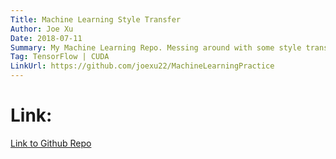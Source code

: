 ```yaml
---
Title: Machine Learning Style Transfer
Author: Joe Xu
Date: 2018-07-11
Summary: My Machine Learning Repo. Messing around with some style transfer. An artistic hobby of mine.
Tag: TensorFlow | CUDA
LinkUrl: https://github.com/joexu22/MachineLearningPractice
---
```


# Link:
<a href="https://github.com/joexu22/xuguanzhou.io">Link to Github Repo</a>
